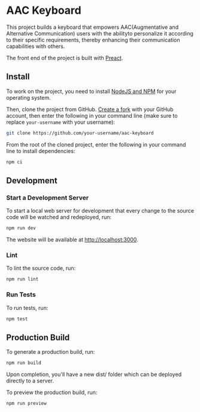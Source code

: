# AAC Keyboard

This project builds a keyboard that empowers AAC(Augmentative and Alternative
Communication) users with the abilityto personalize it according to their
specific requirements, thereby enhancing their communication capabilities with
others.

The front end of the project is built with [Preact](https://preactjs.com/).

## Install

To work on the project, you need to install [NodeJS and NPM](https://nodejs.org/en/download/)
for your operating system.

Then, clone the project from GitHub. [Create a fork](https://help.github.com/en/github/getting-started-with-github/fork-a-repo)
with your GitHub account, then enter the following in your command line
(make sure to replace `your-username` with your username):

```bash
git clone https://github.com/your-username/aac-keyboard
```

From the root of the cloned project, enter the following in your command line
to install dependencies:

```bash
npm ci
```

## Development

### Start a Development Server

To start a local web server for development that every change to the source code
will be watched and redeployed,
run:

```bash
npm run dev
```

The website will be available at [http://localhost:3000](http://localhost:3000).

### Lint

To lint the source code, run:

```bash
npm run lint
```

### Run Tests

To run tests, run:

```bash
npm test
```

## Production Build

To generate a production build, run:

```bash
npm run build
```

Upon completion, you'll have a new dist/ folder which can be deployed directly
to a server.

To preview the production build, run:

```bash
npm run preview
```

